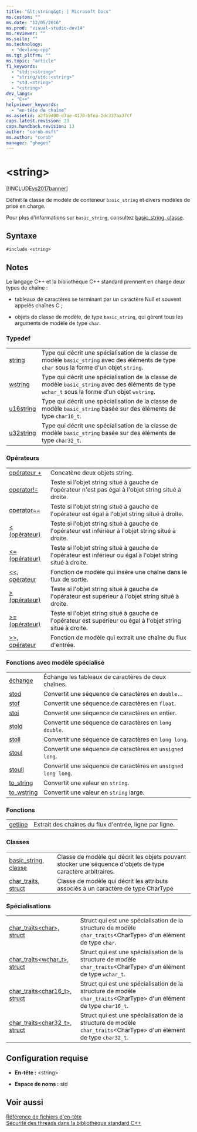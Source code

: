 ```yaml
---
title: "&lt;string&gt; | Microsoft Docs"
ms.custom: ""
ms.date: "12/05/2016"
ms.prod: "visual-studio-dev14"
ms.reviewer: ""
ms.suite: ""
ms.technology: 
  - "devlang-cpp"
ms.tgt_pltfrm: ""
ms.topic: "article"
f1_keywords: 
  - "std::<string>"
  - "string/std::<string>"
  - "std.<string>"
  - "<string>"
dev_langs: 
  - "C++"
helpviewer_keywords: 
  - "en-tête de chaîne"
ms.assetid: a2fb9d00-d7ae-4170-bfea-2dc337aa37cf
caps.latest.revision: 23
caps.handback.revision: 13
author: "corob-msft"
ms.author: "corob"
manager: "ghogen"
---
```

# &lt;string&gt;
[!INCLUDE[vs2017banner](../assembler/inline/includes/vs2017banner.md)]

Définit la classe de modèle de conteneur `basic_string` et divers modèles de prise en charge.  
  
 Pour plus d'informations sur `basic_string`, consultez [basic\_string, classe](../standard-library/basic-string-class.md).  
  
## Syntaxe  
  
```  
#include <string>  
```  
  
## Notes  
 Le langage C\+\+ et la bibliothèque C\+\+ standard prennent en charge deux types de chaîne :  
  
-   tableaux de caractères se terminant par un caractère Null et souvent appelés chaînes C ;  
  
-   objets de classe de modèle, de type `basic_string`, qui gèrent tous les arguments de modèle de type `char`.  
  
### Typedef  
  
|||  
|-|-|  
|[string](../Topic/string%20\(C++%20STL%20%3Cstring%3E\).md)|Type qui décrit une spécialisation de la classe de modèle `basic_string` avec des éléments de type `char` sous la forme d'un objet `string`.|  
|[wstring](../Topic/wstring.md)|Type qui décrit une spécialisation de la classe de modèle `basic_string` avec des éléments de type `wchar_t` sous la forme d'un objet `wstring`.|  
|[u16string](../Topic/u16string.md)|Type qui décrit une spécialisation de la classe de modèle `basic_string` basée sur des éléments de type `char16_t`.|  
|[u32string](../Topic/u32string.md)|Type qui décrit une spécialisation de la classe de modèle `basic_string` basée sur des éléments de type `char32_t`.|  
  
### Opérateurs  
  
|||  
|-|-|  
|[opérateur \+](../Topic/operator+%20\(%3Cstring%3E\).md)|Concatène deux objets string.|  
|[operator\!\=](../Topic/operator!=%20\(%3Cstring%3E\).md)|Teste si l'objet string situé à gauche de l'opérateur n'est pas égal à l'objet string situé à droite.|  
|[operator\=\=](../Topic/operator==%20\(%3Cstring%3E\).md)|Teste si l'objet string situé à gauche de l'opérateur est égal à l'objet string situé à droite.|  
|[\< \(opérateur\)](../Topic/operator%3C%20\(%3Cstring%3E\).md)|Teste si l'objet string situé à gauche de l'opérateur est inférieur à l'objet string situé à droite.|  
|[\<\= \(opérateur\)](../Topic/operator%3C=%20\(in%20%3Cstring%3E\).md)|Teste si l'objet string situé à gauche de l'opérateur est inférieur ou égal à l'objet string situé à droite.|  
|[\<\<, opérateur](../Topic/operator%3C%3C%20\(%3Cstring%3E\).md)|Fonction de modèle qui insère une chaîne dans le flux de sortie.|  
|[\> \(opérateur\)](../Topic/operator%3E%20\(%3Cstring%3E\).md)|Teste si l'objet string situé à gauche de l'opérateur est supérieur à l'objet string situé à droite.|  
|[\>\= \(opérateur\)](../Topic/operator%3E=%20\(%3Cstring%3E\).md)|Teste si l'objet string situé à gauche de l'opérateur est supérieur ou égal à l'objet string situé à droite.|  
|[\>\>, opérateur](../Topic/operator%3E%3E%20\(%3Cstring%3E\).md)|Fonction de modèle qui extrait une chaîne du flux d'entrée.|  
  
### Fonctions avec modèle spécialisé  
  
|||  
|-|-|  
|[échange](../Topic/swap%20\(C++%20STL%20%3Cstring%3E\).md)|Échange les tableaux de caractères de deux chaînes.|  
|[stod](../Topic/stod.md)|Convertit une séquence de caractères en `double.`.|  
|[stof](../Topic/stof.md)|Convertit une séquence de caractères en `float`.|  
|[stoi](../Topic/stoi.md)|Convertit une séquence de caractères en entier.|  
|[stold](../Topic/stold.md)|Convertit une séquence de caractères en `long double`.|  
|[stoll](../Topic/stoll.md)|Convertit une séquence de caractères en `long long`.|  
|[stoul](../Topic/stoul.md)|Convertit une séquence de caractères en `unsigned long`.|  
|[stoull](../Topic/stoull.md)|Convertit une séquence de caractères en `unsigned long long`.|  
|[to\_string](../Topic/to_string.md)|Convertit une valeur en `string`.|  
|[to\_wstring](../Topic/to_wstring.md)|Convertit une valeur en `string` large.|  
  
### Fonctions  
  
|||  
|-|-|  
|[getline](../Topic/getline%20Template%20Function.md)|Extrait des chaînes du flux d'entrée, ligne par ligne.|  
  
### Classes  
  
|||  
|-|-|  
|[basic\_string, classe](../standard-library/basic-string-class.md)|Classe de modèle qui décrit les objets pouvant stocker une séquence d'objets de type caractère arbitraires.|  
|[char\_traits, struct](../standard-library/char-traits-struct.md)|Classe de modèle qui décrit les attributs associés à un caractère de type CharType|  
  
### Spécialisations  
  
|||  
|-|-|  
|[char\_traits\<char\>, struct](../standard-library/char-traits-char-struct.md)|Struct qui est une spécialisation de la structure de modèle `char_traits`\<CharType\> d'un élément de type `char`.|  
|[char\_traits\<wchar\_t\>, struct](../standard-library/char-traits-wchar-t-struct.md)|Struct qui est une spécialisation de la structure de modèle `char_traits`\<CharType\> d'un élément de type `wchar_t`.|  
|[char\_traits\<char16\_t\>, struct](../standard-library/char-traits-char16-t-struct.md)|Struct qui est une spécialisation de la structure de modèle `char_traits`\<CharType\> d'un élément de type `char16_t`.|  
|[char\_traits\<char32\_t\>, struct](../standard-library/char-traits-char32-t-struct.md)|Struct qui est une spécialisation de la structure de modèle `char_traits`\<CharType\> d'un élément de type `char32_t`.|  
  
## Configuration requise  
  
-   **En\-tête :** \<string\>  
  
-   **Espace de noms :** std  
  
## Voir aussi  
 [Référence de fichiers d'en\-tête](../standard-library/cpp-standard-library-header-files.md)   
 [Sécurité des threads dans la bibliothèque standard C\+\+](../standard-library/thread-safety-in-the-cpp-standard-library.md)